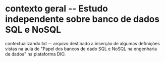# contexto geral -- Estudo independente sobre banco de dados SQL e NoSQL
 contextualizando.txt -- arquivo destinado a inserção de algumas definições vistas na aula de "Papel dos  bancos de dado SQL e NoSQL na engenharia de dados" na plataforma DIO.

